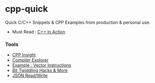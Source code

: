 # cpp-quick

Quick C/C++ Snippets &amp; CPP Examples from production & personal use.

- Must Read : [C++ In Action](https://www.amazon.in/C-Action-Industrial-Strength-Programming-Techniques/dp/0201699486)

### Tools 

- [CPP Insight](https://cppinsights.io/)
- [Compiler Explorer](https://godbolt.org/)
- [Example : Vector Instructions](https://github.com/vectorclass)
- [Bit Twiddling Hacks & More](https://github.com/lancetw/ebook-1/blob/master/02_algorithm/Hacker's%20Delight%202nd%20Edition.pdf)
- [JSON Read/Write](https://github.com/nlohmann/json#conversion-from-stl-containers)
